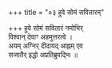 +++
title = "०३ हुवे सोमं सवितारम्"

+++
हुवे सोमं सवितारं नमोभिर्  
विश्वान् देवाꣳ अहमुत्तरत्वे ।  
अयम् अग्निर् दीदायद् आह्नम् एव  
सजातैर् इद्धो अप्रतिब्रुवद्भिः ॥